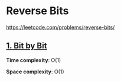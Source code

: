 # Reverse Bits

https://leetcode.com/problems/reverse-bits/

## [1. Bit by Bit](des1)
**Time complexity**: O(1)

**Space complexity**: O(1)


